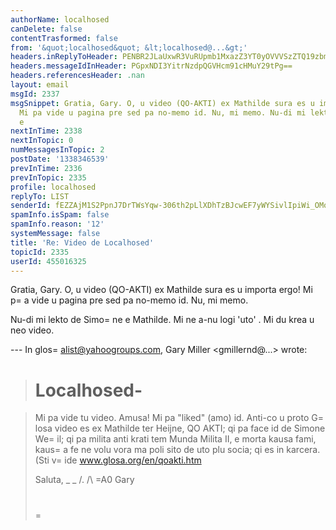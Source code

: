 ```yaml
---
authorName: localhosed
canDelete: false
contentTrasformed: false
from: '&quot;localhosed&quot; &lt;localhosed@...&gt;'
headers.inReplyToHeader: PENBR2JLaUxwR3VuRUpmb1MxazZ3YT0yOVVVSzZTQ19zbm1hdDI1OVlNT2F6R3ZVb2tpQUBtYWlsLmdtYWlsLmNvbT4=
headers.messageIdInHeader: PGpxNDI3YitrNzdpQGVHcm91cHMuY29tPg==
headers.referencesHeader: .nan
layout: email
msgId: 2337
msgSnippet: Gratia, Gary. O, u video (QO-AKTI) ex Mathilde sura es u importa ergo!
  Mi pa vide u pagina pre sed pa no-memo id. Nu, mi memo. Nu-di mi lekto de Simone
  e
nextInTime: 2338
nextInTopic: 0
numMessagesInTopic: 2
postDate: '1338346539'
prevInTime: 2336
prevInTopic: 2335
profile: localhosed
replyTo: LIST
senderId: fEZZAjM1S2PpnJ7DrTWsYqw-306th2pLlXDhTzBJcwEF7yWYSivlIpiWi_OMozMtiN8Ff99NQr1Y_rkHy67o4hPShetoeTi2udw
spamInfo.isSpam: false
spamInfo.reason: '12'
systemMessage: false
title: 'Re: Video de Localhosed'
topicId: 2335
userId: 455016325
---
```


Gratia, Gary.
O, u video (QO-AKTI) ex Mathilde sura es u importa ergo! Mi p=
a vide u pagina pre sed pa no-memo id. Nu, mi memo.

Nu-di mi lekto de Simo=
ne e Mathilde.
Mi ne a-nu logi 'uto' .
Mi du krea u neo video.

--- In glos=
alist@yahoogroups.com, Gary Miller <gmillernd@...> wrote:
>
> Localhosed-
>=
 
> Mi pa vide tu video. Amusa! Mi pa "liked" (amo) id. Anti-co u proto
> G=
losa video es ex Mathilde ter Heijne, QO AKTI; qi pa face id de
> Simone We=
il; qi pa milita anti krati tem Munda Milita II, e morta
> kausa fami, kaus=
a fe ne volu vora ma poli sito de uto plu socia; qi es
> in karcera. (Sti v=
ide www.glosa.org/en/qoakti.htm
> 
> Saluta,
> _ _
> /.
> /\ =A0 Gary
> #
>=




